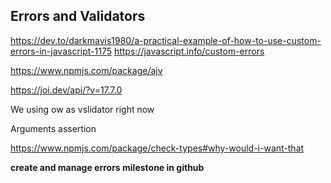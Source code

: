 ## Errors and Validators


https://dev.to/darkmavis1980/a-practical-example-of-how-to-use-custom-errors-in-javascript-1175
https://javascript.info/custom-errors



https://www.npmjs.com/package/ajv


https://joi.dev/api/?v=17.7.0

We using ow as vslidator right now




Arguments assertion 

https://www.npmjs.com/package/check-types#why-would-i-want-that


**create and manage errors milestone in github**
